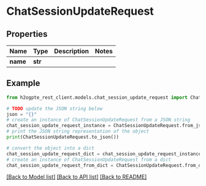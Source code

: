 # ChatSessionUpdateRequest


## Properties

Name | Type | Description | Notes
------------ | ------------- | ------------- | -------------
**name** | **str** |  | 

## Example

```python
from h2ogpte_rest_client.models.chat_session_update_request import ChatSessionUpdateRequest

# TODO update the JSON string below
json = "{}"
# create an instance of ChatSessionUpdateRequest from a JSON string
chat_session_update_request_instance = ChatSessionUpdateRequest.from_json(json)
# print the JSON string representation of the object
print(ChatSessionUpdateRequest.to_json())

# convert the object into a dict
chat_session_update_request_dict = chat_session_update_request_instance.to_dict()
# create an instance of ChatSessionUpdateRequest from a dict
chat_session_update_request_from_dict = ChatSessionUpdateRequest.from_dict(chat_session_update_request_dict)
```
[[Back to Model list]](../README.md#documentation-for-models) [[Back to API list]](../README.md#documentation-for-api-endpoints) [[Back to README]](../README.md)


